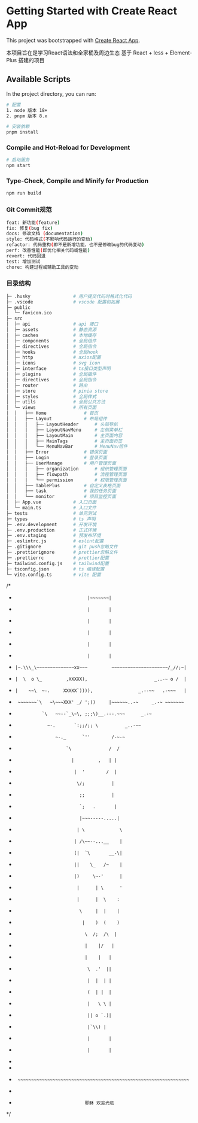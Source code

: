# Getting Started with Create React App

This project was bootstrapped with [Create React App](https://github.com/facebook/create-react-app).


本项目旨在是学习React语法和全家桶及周边生态
基于 React + less + Element-Plus 搭建的项目

## Available Scripts

In the project directory, you can run:
```sh
# 配置
1. node 版本 18+
2. pnpm 版本 8.x
```

```sh
# 安装依赖
pnpm install
```

### Compile and Hot-Reload for Development

```sh
# 启动服务
npm start
```

### Type-Check, Compile and Minify for Production

```sh
npm run build
```

### Git Commit规范

```sh
feat: 新功能(feature)
fix: 修复(bug fix)
docs: 修改文档 (documentation)
style: 代码格式(不影响代码运行的变动)
refactor: 代码重构(即不是新增功能，也不是修改bug的代码变动)
perf: 改善性能(即优化相关代码或性能)
revert: 代码回退
test: 增加测试
chore: 构建过程或辅助工具的变动
```

### 目录结构

```bash
├─ .husky                # 用户提交代码时格式化代码
├─ .vscode               # vscode 配置和拓展
├─ public
│  └─ favicon.ico
├─ src
│  ├─ api                # api 接口
│  ├─ assets             # 静态资源
│  ├─ caches             # 本地缓存
│  ├─ components         # 全局组件
│  ├─ directives         # 全局指令
│  ├─ hooks              # 全局hook
│  ├─ http               # axios配置
│  ├─ icons              # svg icon
│  ├─ interface          # ts接口类型声明
│  ├─ plugins            # 全局插件
│  ├─ directives         # 全局指令
│  ├─ router             # 路由
│  ├─ store              # pinia store
│  ├─ styles             # 全局样式
│  ├─ utils              # 全局公共方法
│  └─ views              # 所有页面
│  │   ├── Home              # 首页
│  │   ├── Layout            # 布局组件
│  │   │   ├── LayoutHeader      # 头部导航
│  │   │   ├── LayoutNavMenu     # 左侧菜单栏
│  │   │   ├── LayoutMain        # 主页面内容
│  │   │   ├── MainTags          # 主页面页签
│  │   │   └── MenuNavBar        # MenuNav组件
│  │   ├── Error             # 错误页面
│  │   ├── Login             # 登录页面
│  │   ├── UserManage        # 用户管理页面
│  │   │   ├── organization      # 组织管理页面
│  │   │   ├── flowpath          # 流程管理页面
│  │   │   └── permission        # 权限管理页面
│  │   ├── TablePlus         # 自定义表格页面
│  │   ├── task              # 我的任务页面
│  │   └── monitor           # 项目监控页面
│  ├─ App.vue            # 入口页面
│  └─ main.ts            # 入口文件
├─ tests                 # 单元测试
├─ types                 # ts 声明
├─ .env.development      # 开发环境
├─ .env.production       # 正式环境
├─ .env.staging          # 预发布环境
├─ .eslintrc.js          # eslint配置
├─ .gitignore            # git push忽略文件
├─ .prettierignore       # prettier忽略文件
├─ .prettierrc           # prettier配置
├─ tailwind.config.js    # tailwind配置
├─ tsconfig.json         # ts 编译配置
└─ vite.config.ts        # vite 配置
```


/*
 *                                |~~~~~~~|
 *                                |       |
 *                                |       |
 *                                |       |
 *                                |       |
 *                                |       |
 *     |~.\\\_\~~~~~~~~~~~~~~xx~~~         ~~~~~~~~~~~~~~~~~~~~~/_//;~|
 *     |  \  o \_         ,XXXXX),                         _..-~ o /  |
 *     |    ~~\  ~-.     XXXXX`)))),                 _.--~~   .-~~~   |
 *      ~~~~~~~`\   ~\~~~XXX' _/ ';))     |~~~~~~..-~     _.-~ ~~~~~~~
 *               `\   ~~--`_\~\, ;;;\)__.---.~~~      _.-~
 *                 ~-.       `:;;/;; \          _..-~~
 *                    ~-._      `''        /-~-~
 *                        `\              /  /
 *                          |         ,   | |
 *                           |  '        /  |
 *                            \/;          |
 *                             ;;          |
 *                             `;   .       |
 *                             |~~~-----.....|
 *                            | \             \
 *                           | /\~~--...__    |
 *                           (|  `\       __-\|
 *                           ||    \_   /~    |
 *                           |)     \~-'      |
 *                            |      | \      '
 *                            |      |  \    :
 *                             \     |  |    |
 *                              |    )  (    )
 *                               \  /;  /\  |
 *                               |    |/   |
 *                               |    |   |
 *                                \  .'  ||
 *                                |  |  | |
 *                                (  | |  |
 *                                |   \ \ |
 *                                || o `.)|
 *                                |`\\) |
 *                                |       |
 *                                |       |
 * 
 * 
 *      ~~~~~~~~~~~~~~~~~~~~~~~~~~~~~~~~~~~~~~~~~~~~~~~~~~~~~~~~~~~~~~~~
 *
 *                               耶稣 欢迎光临
 */
